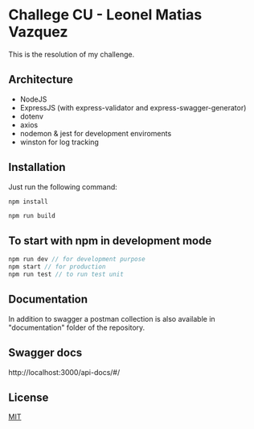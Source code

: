 # Challege CU - Leonel Matias Vazquez

This is the resolution of my challenge.

## Architecture
- NodeJS
- ExpressJS (with express-validator and express-swagger-generator)
- dotenv
- axios
- nodemon & jest for development enviroments
- winston for log tracking

## Installation
Just run the following command:

```bash
npm install
```

```build
npm run build
```

## To start with npm in development mode

```javascript
npm run dev // for development purpose
npm start // for production
npm run test // to run test unit
```
## Documentation

In addition to swagger a postman collection is also available in "documentation" folder of the repository.

## Swagger docs

http://localhost:3000/api-docs/#/


## License

[MIT](https://choosealicense.com/licenses/mit/)